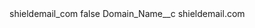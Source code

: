 <?xml version="1.0" encoding="UTF-8"?>
<CustomMetadata xmlns="http://soap.sforce.com/2006/04/metadata" xmlns:xsi="http://www.w3.org/2001/XMLSchema-instance" xmlns:xsd="http://www.w3.org/2001/XMLSchema">
    <label>shieldemail_com</label>
    <protected>false</protected>
    <values>
        <field>Domain_Name__c</field>
        <value xsi:type="xsd:string">shieldemail.com</value>
    </values>
</CustomMetadata>
